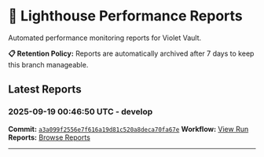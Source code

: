 # 🔦 Lighthouse Performance Reports

Automated performance monitoring reports for Violet Vault.

**📋 Retention Policy:** Reports are automatically archived after 7 days to keep this branch manageable.

## Latest Reports

### 2025-09-19 00:46:50 UTC - develop

**Commit:** [`a3a099f2556e7f616a19d81c520a8deca70fa67e`](https://github.com/thef4tdaddy/violet-vault/commit/a3a099f2556e7f616a19d81c520a8deca70fa67e)
**Workflow:** [View Run](https://github.com/thef4tdaddy/violet-vault/actions/runs/17845110078)
**Reports:** [Browse Reports](https://github.com/thef4tdaddy/violet-vault/tree/lighthouse-reports/reports/develop/2025-09-19_00-46-48)


---

